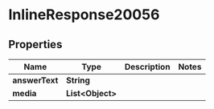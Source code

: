 

# InlineResponse20056

## Properties

Name | Type | Description | Notes
------------ | ------------- | ------------- | -------------
**answerText** | **String** |  | 
**media** | **List&lt;Object&gt;** |  | 




